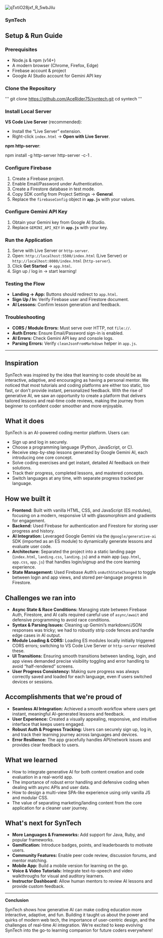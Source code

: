 
![qTxtiO28jxf_R_5wbJilu](https://github.com/user-attachments/assets/652d6912-71a2-4e79-8147-4fb49435496d)

### SynTech

## Setup & Run Guide

### Prerequisites  
- Node.js & npm (v14+)  
- A modern browser (Chrome, Firefox, Edge)  
- Firebase account & project  
- Google AI Studio account for Gemini API key  

### Clone the Repository

'''
git clone https://github.com/AceRider75/syntech.git
cd syntech
'''


### Install Local Server  
**VS Code Live Server** (recommended):  
- Install the “Live Server” extension.  
- Right-click `index.html` → **Open with Live Server**.

**npm http-server**:  

npm install -g http-server
http-server -c-1 .


### Configure Firebase  
1. Create a Firebase project.  
2. Enable Email/Password under Authentication.  
3. Create a Firestore database in test mode.  
4. Copy SDK config from Project Settings → **General**.  
5. Replace the `firebaseConfig` object in **`app.js`** with your values.

### Configure Gemini API Key  
1. Obtain your Gemini key from Google AI Studio.  
2. Replace `GEMINI_API_KEY` in **`app.js`** with your key.

### Run the Application  
1. Serve with Live Server or `http-server`.  
2. Open: `http://localhost:5500/index.html` (Live Server) or `http://localhost:8080/index.html` (`http-server`).  
3. Click **Get Started** → `app.html`.  
4. Sign up / log in → start learning!

### Testing the Flow  
- **Landing → App:** Buttons should redirect to `app.html`.  
- **Sign Up / In:** Verify Firebase user and Firestore document.  
- **AI Lessons:** Confirm lesson generation and feedback.

### Troubleshooting  
- **CORS / Module Errors:** Must serve over HTTP, not `file://`.  
- **Auth Errors:** Ensure Email/Password sign-in is enabled.  
- **AI Errors:** Check Gemini API key and console logs.  
- **Parsing Errors:** Verify `cleanJsonFromMarkdown` helper in `app.js`.

---



## Inspiration

SynTech was inspired by the idea that learning to code should be as interactive, adaptive, and encouraging as having a personal mentor. We noticed that most tutorials and coding platforms are either too static, too fast, or don’t provide instant, personalized feedback. With the rise of generative AI, we saw an opportunity to create a platform that delivers tailored lessons and real-time code reviews, making the journey from beginner to confident coder smoother and more enjoyable.

## What it does

SynTech is an AI-powered coding mentor platform. Users can:
- Sign up and log in securely.
- Choose a programming language (Python, JavaScript, or C).
- Receive step-by-step lessons generated by Google Gemini AI, each introducing one core concept.
- Solve coding exercises and get instant, detailed AI feedback on their solutions.
- Track their progress, completed lessons, and mastered concepts.
- Switch languages at any time, with separate progress tracked per language.

## How we built it

- **Frontend:** Built with vanilla HTML, CSS, and JavaScript (ES modules), focusing on a modern, responsive UI with glassmorphism and gradients for engagement.
- **Backend:** Used Firebase for authentication and Firestore for storing user progress and history.
- **AI Integration:** Leveraged Google Gemini via the `@google/generative-ai` SDK (imported as an ES module) to dynamically generate lessons and evaluate user code.
- **Architecture:** Separated the project into a static landing page (`index.html`, `landing.css`, `landing.js`) and a main app (`app.html`, `app.css`, `app.js`) that handles login/signup and the core learning experience.
- **State Management:** Used Firebase Auth’s `onAuthStateChanged` to toggle between login and app views, and stored per-language progress in Firestore.

## Challenges we ran into

- **Async State & Race Conditions:** Managing state between Firebase Auth, Firestore, and AI calls required careful use of `async/await` and defensive programming to avoid race conditions.
- **Syntax & Parsing Issues:** Cleaning up Gemini’s markdown/JSON responses was tricky; we had to robustly strip code fences and handle edge cases in AI output.
- **Module Loading & CORS:** Loading ES modules locally initially triggered CORS errors; switching to VS Code Live Server or `http-server` resolved these.
- **UI Transitions:** Ensuring smooth transitions between landing, login, and app views demanded precise visibility toggling and error handling to avoid “half-rendered” screens.
- **User Progress Consistency:** Making sure progress was always correctly saved and loaded for each language, even if users switched devices or sessions.

## Accomplishments that we're proud of

- **Seamless AI Integration:** Achieved a smooth workflow where users get instant, meaningful AI-generated lessons and feedback.
- **User Experience:** Created a visually appealing, responsive, and intuitive interface that keeps users engaged.
- **Robust Auth & Progress Tracking:** Users can securely sign up, log in, and track their learning journey across languages and devices.
- **Error Resilience:** The app gracefully handles API/network issues and provides clear feedback to users.

## What we learned

- How to integrate generative AI for both content creation and code evaluation in a real-world app.
- The importance of robust error handling and defensive coding when dealing with async APIs and user data.
- How to design a multi-view SPA-like experience using only vanilla JS and modular CSS.
- The value of separating marketing/landing content from the core application for a cleaner user journey.

## What's next for SynTech

- **More Languages & Frameworks:** Add support for Java, Ruby, and popular frameworks.
- **Gamification:** Introduce badges, points, and leaderboards to motivate users.
- **Community Features:** Enable peer code review, discussion forums, and mentor matching.
- **Mobile App:** Build a mobile version for learning on the go.
- **Voice & Video Tutorials:** Integrate text-to-speech and video walkthroughs for visual and auditory learners.
- **Instructor Dashboard:** Allow human mentors to review AI lessons and provide custom feedback.

---
**Conclusion**

SynTech shows how generative AI can make coding education more interactive, adaptive, and fun. Building it taught us about the power and quirks of modern web tech, the importance of user-centric design, and the challenges of real-time AI integration. We’re excited to keep evolving SynTech into the go-to learning companion for future coders everywhere!
